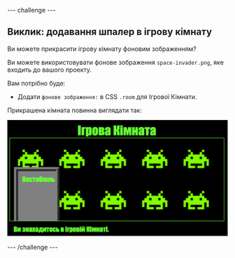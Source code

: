 --- challenge ---

## Виклик: додавання шпалер в ігрову кімнату

Ви можете прикрасити ігрову кімнату фоновим зображенням?

Ви можете використовувати фонове зображення `space-invader.png`, яке входить до вашого проекту.

Вам потрібно буде:

+ Додати `фонове зображення:` в CSS `.room` для Ігрової Кімнати. 

Прикрашена кімната повинна виглядати так:

![скріншот](images/rooms-games-finished.png)

--- /challenge ---